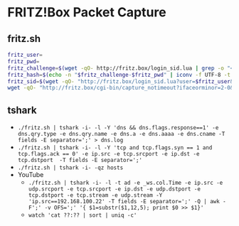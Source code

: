 # FRITZ!Box Packet Capture

## fritz.sh
```bash
fritz_user=
fritz_pwd=
fritz_challenge=$(wget -qO- http://fritz.box/login_sid.lua | grep -o "<Challenge>[a-z0-9]\{8\}" | cut -d'>' -f2)
fritz_hash=$(echo -n "$fritz_challenge-$fritz_pwd" | iconv -f UTF-8 -t UTF-16LE | md5sum | cut -d' ' -f1)
fritz_sid=$(wget -qO- "http://fritz.box/login_sid.lua?user=$fritz_user&response=$fritz_challenge-$fritz_hash" | grep -o "<SID>[a-z0-9]\{16\}" |  cut -d'>' -f2)
wget -qO- "http://fritz.box/cgi-bin/capture_notimeout?ifaceorminor=2-0&snaplen=&capture=Start&sid=$fritz_sid"
```

## tshark
* `./fritz.sh | tshark -i- -l -Y 'dns && dns.flags.response==1' -e dns.qry.type -e dns.qry.name -e dns.a -e dns.aaaa -e dns.cname -T fields -E separator=';' > dns.log`
* `./fritz.sh | tshark -i- -l -Y 'tcp and tcp.flags.syn == 1 and tcp.flags.ack == 0' -e ip.src -e tcp.srcport -e ip.dst -e tcp.dstport  -T fields -E separator=';'`
* `./fritz.sh | tshark -i- -qz hosts`
* YouTube
    * `./fritz.sh | tshark -i- -l -t ad -e _ws.col.Time -e ip.src -e udp.srcport -e tcp.srcport -e ip.dst -e udp.dstport -e tcp.dstport -e tcp.stream -e udp.stream -Y 'ip.src==192.168.100.22' -T fields -E separator=';' -Q | awk -F';' -v OFS=';' '{ $1=substr($1,12,5); print $0 >> $1}'`
    * `watch 'cat ??:?? | sort | uniq -c'`
